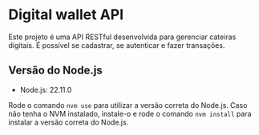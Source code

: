 # Digital wallet API

Este projeto é uma API RESTful desenvolvida para gerenciar cateiras digitais. É possível se cadastrar, se autenticar e fazer transações.

## Versão do Node.js

- Node.js: 22.11.0

Rode o comando `nvm use` para utilizar a versão correta do Node.js. Caso não tenha o NVM instalado, instale-o e rode o comando `nvm install` para instalar a versão correta do Node.js.
